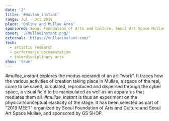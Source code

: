 ```yaml
---
date: '2'
title: '#mullae_instant'
range: Jul - Oct 2019
place: 'Online and Mullae Area'
sponsored: Seoul Foundation of Arts and Culture, Seoul Art Space Mullae, GS Shop
cover: './MullaeInstant.png/'
external: 'https://mullaeinstant.com/'
tech:
  - artistic research
  - performance documentation
  - interdisciplinary arts
show: 'true'
---
```


_#mullae_instant_ explores the modus operandi of an art “work”. It traces how the various activities of creation taking place in Mullae, a space of the real, come to be saved, circulated, reproduced and dispersed through the cyber space, a visual field to be manipulated as well as an apparatus that mediates them all. _#mullae_instant_ is thus an experiment on the physical/conceptual elasticity of the stage. It has been selected as part of “2019 MEET” organized by Seoul Foundation of Arts and Culture and Seoul Art Space Mullae, and sponsored by GS SHOP.
